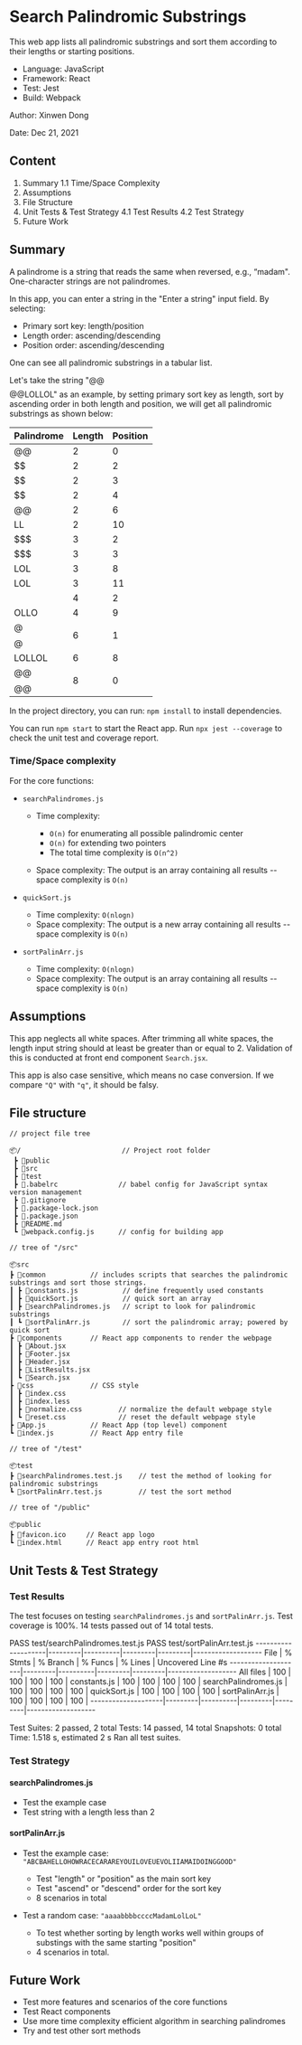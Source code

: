# Search Palindromic Substrings

This web app lists all palindromic substrings and sort them according to their lengths or starting positions.

- Language: JavaScript
- Framework: React
- Test: Jest
- Build: Webpack

Author: Xinwen Dong

Date: Dec 21, 2021

## Content

1. Summary
   1.1 Time/Space Complexity
2. Assumptions
3. File Structure
4. Unit Tests & Test Strategy
   4.1 Test Results
   4.2 Test Strategy
5. Future Work

## Summary

A palindrome is a string that reads the same when reversed, e.g., “madam". One-character strings are
not palindromes.

In this app, you can enter a string in the "Enter a string" input field. By selecting:

- Primary sort key: length/position
- Length order: ascending/descending
- Position order: ascending/descending

One can see all palindromic substrings in a tabular list.

Let's take the string "@@$$$$@@LOLLOL" as an example, by setting primary sort key as length, sort by ascending order in both length and position, we will get all palindromic substrings as shown below:

| Palindrome | Length | Position |
| ---------- | ------ | -------- |
| @@         | 2      | 0        |
| $$         | 2      | 2        |
| $$         | 2      | 3        |
| $$         | 2      | 4        |
| @@         | 2      | 6        |
| LL         | 2      | 10       |
| $$$        | 3      | 2        |
| $$$        | 3      | 3        |
| LOL        | 3      | 8        |
| LOL        | 3      | 11       |
| $$$$       | 4      | 2        |
| OLLO       | 4      | 9        |
| @$$$$@     | 6      | 1        |
| LOLLOL     | 6      | 8        |
| @@$$$$@@   | 8      | 0        |

In the project directory, you can run: `npm install` to install dependencies.

You can run `npm start` to start the React app. Run `npx jest --coverage` to check the unit test and coverage report.

### Time/Space complexity

For the core functions:

- `searchPalindromes.js`

  - Time complexity:

    - `O(n)` for enumerating all possible palindromic center
    - `O(n)` for extending two pointers
    - The total time complexity is `O(n^2)`

  - Space complexity: The output is an array containing all results -- space complexity is `O(n)`

- `quickSort.js`

  - Time complexity: `O(nlogn)`
  - Space complexity: The output is a new array containing all results -- space complexity is `O(n)`

- `sortPalinArr.js`

  - Time complexity: `O(nlogn)`
  - Space complexity: The output is an array containing all results -- space complexity is `O(n)`

## Assumptions

This app neglects all white spaces. After trimming all white spaces, the length input string should at least be greater than or equal to 2. Validation of this is conducted at front end component `Search.jsx`.

This app is also case sensitive, which means no case conversion. If we compare `"Q"` with `"q"`, it should be falsy.

## File structure

```
// project file tree

📦/                         // Project root folder
 ┣ 📂public
 ┣ 📂src
 ┣ 📂test
 ┣ 📜.babelrc               // babel config for JavaScript syntax version management
 ┣ 📜.gitignore
 ┣ 📜.package-lock.json
 ┣ 📜.package.json
 ┣ 📜README.md
 ┗ 📜webpack.config.js      // config for building app
```

```
// tree of "/src"

📦src
┣ 📂common           // includes scripts that searches the palindromic substrings and sort those strings.
┃ ┣ 📜constants.js           // define frequently used constants
┃ ┣ 📜quickSort.js           // quick sort an array
┃ ┣ 📜searchPalindromes.js   // script to look for palindromic substrings
┃ ┗ 📜sortPalinArr.js        // sort the palindromic array; powered by quick sort
┣ 📂components       // React app components to render the webpage
┃ ┣ 📜About.jsx
┃ ┣ 📜Footer.jsx
┃ ┣ 📜Header.jsx
┃ ┣ 📜ListResults.jsx
┃ ┗ 📜Search.jsx
┣ 📂css              // CSS style
┃ ┣ 📜index.css
┃ ┣ 📜index.less
┃ ┣ 📜normalize.css         // normalize the default webpage style
┃ ┗ 📜reset.css             // reset the default webpage style
┣ 📜App.js           // React App (top level) component
┗ 📜index.js         // React App entry file
```

```
// tree of "/test"

📦test
┣ 📜searchPalindromes.test.js    // test the method of looking for palindromic substrings
┗ 📜sortPalinArr.test.js         // test the sort method

// tree of "/public"

📦public
┣ 📜favicon.ico     // React app logo
┗ 📜index.html      // React app entry root html
```

## Unit Tests & Test Strategy

### Test Results

The test focuses on testing `searchPalindromes.js` and `sortPalinArr.js`. Test coverage is 100%. 14 tests passed out of 14 total tests.

PASS test/searchPalindromes.test.js
PASS test/sortPalinArr.test.js
--------------------|---------|----------|---------|---------|-------------------
File | % Stmts | % Branch | % Funcs | % Lines | Uncovered Line #s
--------------------|---------|----------|---------|---------|-------------------
All files | 100 | 100 | 100 | 100 |
constants.js | 100 | 100 | 100 | 100 |
searchPalindromes.js | 100 | 100 | 100 | 100 |
quickSort.js | 100 | 100 | 100 | 100 |
sortPalinArr.js | 100 | 100 | 100 | 100 |
--------------------|---------|----------|---------|---------|-------------------

Test Suites: 2 passed, 2 total
Tests: 14 passed, 14 total
Snapshots: 0 total
Time: 1.518 s, estimated 2 s
Ran all test suites.

### Test Strategy

#### searchPalindromes.js

- Test the example case
- Test string with a length less than 2

#### sortPalinArr.js

- Test the example case: `"ABCBAHELLOHOWRACECARAREYOUILOVEUEVOLIIAMAIDOINGGOOD"`

  - Test "length" or "position" as the main sort key
  - Test "ascend" or "descend" order for the sort key
  - 8 scenarios in total

- Test a random case: `"aaaabbbbccccMadamLolLoL"`

  - To test whether sorting by length works well within groups of substings with the same starting "position"
  - 4 scenarios in total.

## Future Work

- Test more features and scenarios of the core functions
- Test React components
- Use more time complexity efficient algorithm in searching palindromes
- Try and test other sort methods
